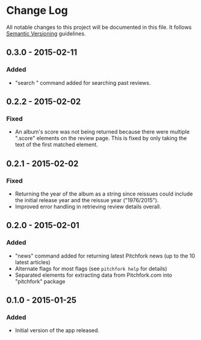 # Change Log
All notable changes to this project will be documented in this file. It follows [Semantic Versioning](http://semver.org) guidelines. 

## 0.3.0 - 2015-02-11
### Added
- "search <artist name>" command added for searching past reviews.  

## 0.2.2 - 2015-02-02
### Fixed
- An album's score was not being returned because there were multiple ".score" elements on the review page. This is fixed by only taking the text of the first matched element.

## 0.2.1 - 2015-02-02
### Fixed
- Returning the year of the album as a string since reissues could include the initial release year and the reissue year ("1976/2015").
- Improved error handling in retrieving review details overall.

## 0.2.0 - 2015-02-01
### Added
- "news" command  added for returning latest Pitchfork news (up to the 10 latest articles)
- Alternate flags for most flags (see `pitchfork help` for details)
- Separated elements for extracting data from Pitchfork.com into "pitchfork" package

## 0.1.0 - 2015-01-25
### Added
- Initial version of the app released.
